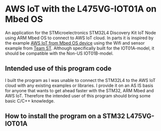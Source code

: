 # AWS IoT with the L475VG-IOT01A on Mbed OS
An application for the STMicroelectronics STM32L4 Discovery Kit IoT Node using ARM Mbed OS to connect to AWS IoT cloud. In parts it is inspired by the example [AWS IoT from Mbed OS device](https://os.mbed.com/users/coisme/notebook/aws-iot-from-mbed-os-device/) using the Wifi and sensor example from [Team ST](https://os.mbed.com/teams/ST/). Although specifically built for the IOT01A-model, it should be compatible with the Non-US IOT01B-model.

## Intended use of this program code
I built the program as I was unable to connect the STM32L4 to the AWS IoT cloud with any existing examples or libraries. I provide it on an AS IS basis for anyone that wants to get ahead faster with the STM32, ARM Mbed and AWS IoT. Therefore the intended user of this program should bring some basic C/C++ knowledge.

## How to install the program on a STM32 L475VG-IOT01A

